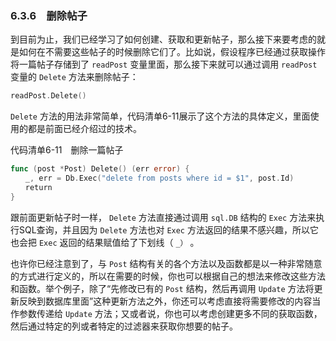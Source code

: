 ### 6.3.6　删除帖子

到目前为止，我们已经学习了如何创建、获取和更新帖子，那么接下来要考虑的就是如何在不需要这些帖子的时候删除它们了。比如说，假设程序已经通过获取操作将一篇帖子存储到了 `readPost` 变量里面，那么接下来就可以通过调用 `readPost` 变量的 `Delete` 方法来删除帖子：

```go
readPost.Delete()
```

`Delete` 方法的用法非常简单，代码清单6-11展示了这个方法的具体定义，里面使用的都是前面已经介绍过的技术。

代码清单6-11　删除一篇帖子

```go
func (post *Post) Delete() (err error) {
　　_, err = Db.Exec("delete from posts where id = $1", post.Id)
　　return
}
```

跟前面更新帖子时一样， `Delete` 方法直接通过调用 `sql.DB` 结构的 `Exec` 方法来执行SQL查询，并且因为 `Delete` 方法也对 `Exec` 方法返回的结果不感兴趣，所以它也会把 `Exec` 返回的结果赋值给了下划线（ `_）` 。

也许你已经注意到了，与 `Post` 结构有关的各个方法以及函数都是以一种非常随意的方式进行定义的，所以在需要的时候，你也可以根据自己的想法来修改这些方法和函数。举个例子，除了“先修改已有的 `Post` 结构，然后再调用 `Update` 方法将更新反映到数据库里面”这种更新方法之外，你还可以考虑直接将需要修改的内容当作参数传递给 `Update` 方法；又或者说，你也可以考虑创建更多不同的获取函数，然后通过特定的列或者特定的过滤器来获取你想要的帖子。

